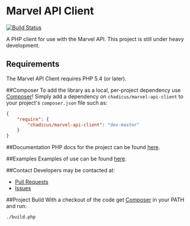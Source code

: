 # Marvel API Client
[![Build Status](https://travis-ci.org/chadicus/marvel-api-client.png)](https://travis-ci.org/chadicus/marvel-api-client)

A PHP client for use with the Marvel API.  This project is still under heavy development.

## Requirements

The Marvel API Client requires PHP 5.4 (or later).

##Composer
To add the library as a local, per-project dependency use [Composer](http://getcomposer.org)! Simply add a dependency on
`chadicus/marvel-api-client` to your project's `composer.json` file such as:

```json
{
    "require": {
        "chadicus/marvel-api-client": "dev-master"
    }
}
```
##Documentation
PHP docs for the project can be found [here](http://chadicus.github.io/marvel-api-client).

##Examples
Examples of use can be found [here](https://github.com/chadicus/marvel-api-client/tree/master/examples).

##Contact
Developers may be contacted at:

 * [Pull Requests](https://github.com/chadicus/marvel-api-client/pulls)
 * [Issues](https://github.com/chadicus/marvel-api-client/issues)

##Project Build
With a checkout of the code get [Composer](http://getcomposer.org) in your PATH and run:

```sh
./build.php
```
